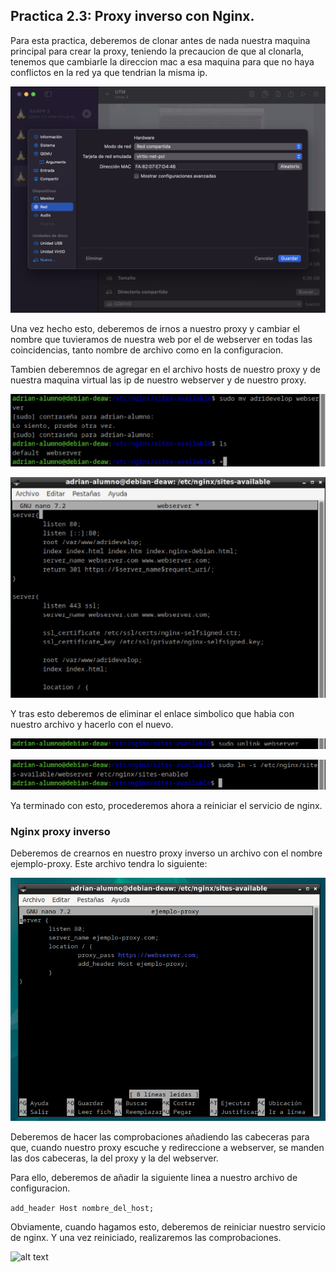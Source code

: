 ## Practica 2.3: Proxy inverso con Nginx.

Para esta practica, deberemos de clonar antes de nada nuestra maquina principal para crear la proxy, teniendo la precaucion de que al clonarla, tenemos que cambiarle la direccion mac a esa maquina para que no haya conflictos en la red ya que tendrian la misma ip.

![alt text](./imagenes_actividad_2_3/image.png)

Una vez hecho esto, deberemos de irnos a nuestro proxy y cambiar el nombre que tuvieramos de nuestra web por el de webserver en todas las coincidencias, tanto nombre de archivo como en la configuracion.

Tambien deberemnos de agregar en el archivo hosts de nuestro proxy y de nuestra maquina virtual las ip de nuestro webserver y de nuestro proxy.

![alt text](./imagenes_actividad_2_3/image-1.png)

![alt text](./imagenes_actividad_2_3/image-2.png)

Y tras esto deberemos de eliminar el enlace simbolico que habia con nuestro archivo y hacerlo con el nuevo.

![alt text](./imagenes_actividad_2_3/image-3.png)

![alt text](./imagenes_actividad_2_3/image-4.png)

Ya terminado con esto, procederemos ahora a reiniciar el servicio de nginx.

### Nginx proxy inverso

Deberemos de crearnos en nuestro proxy inverso un archivo con el nombre ejemplo-proxy. Este archivo tendra lo siguiente:

![alt text](./imagenes_actividad_2_3/image-7.png)

Deberemos de hacer las comprobaciones añadiendo las cabeceras para que, cuando nuestro proxy escuche y redireccione a webserver, se manden las dos cabeceras, la del proxy y la del webserver.

Para ello, deberemos de añadir la siguiente linea a nuestro archivo de configuracion.

```add_header Host nombre_del_host;```

Obviamente, cuando hagamos esto, deberemos de reiniciar nuestro servicio de nginx. Y una vez reiniciado, realizaremos las comprobaciones.

![alt text](./imagenes_actividad_2_3/image-6.png)

